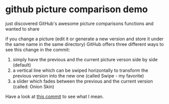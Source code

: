 github picture comparison demo
=================

just discovered GitHub's awesome picture comparisons functions and wanted to share

if you change a picture (edit it or generate a new version and store it under the same name in the same directory) GitHub offers three different ways to see this change in the commit:

1.  simply have the previous and the current picture verson side by side (default)
2.  a vertical line which can be swiped horizontally to transform the previous version into the new one (called Swipe - my favorite)
3.  a slider which fades between the previous and the current version (called: Onion Skin)

Have a look at [this commit](https://github.com/gekonwi/github_pic_comparison_demo/commit/b1eea75dd0b6837b6662a09304ac605a08fbc632) to see what I mean.
